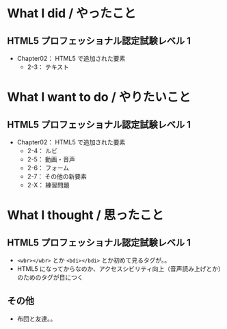 # What I did / やったこと
## HTML5 プロフェッショナル認定試験レベル 1
- Chapter02： HTML5 で追加された要素
    - 2-3： テキスト

# What I want to do / やりたいこと
## HTML5 プロフェッショナル認定試験レベル 1
- Chapter02： HTML5 で追加された要素
    - 2-4： ルビ
    - 2-5： 動画・音声
    - 2-6： フォーム
    - 2-7： その他の新要素
    - 2-X： 練習問題

# What I thought / 思ったこと
## HTML5 プロフェッショナル認定試験レベル 1
- `<wbr></wbr>` とか `<bdi></bdi>` とか初めて見るタグが。。
- HTML5 になってからなのか、アクセスシビリティ向上（音声読み上げとか）のためのタグが目につく

## その他
- 布団と友達。。

